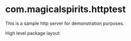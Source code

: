 com.magicalspirits.httptest
============================

This is a sample http server for demonstration purposes.

High level package layout:


